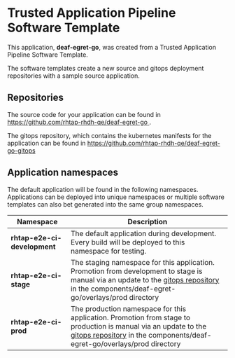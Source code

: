 # Trusted Application Pipeline Software Template

This application, **deaf-egret-go**, was created from a Trusted Application Pipeline Software Template.

The software templates create a new source and gitops deployment repositories with a sample source application. 

## Repositories

The source code for your application can be found in [https://github.com/rhtap-rhdh-qe/deaf-egret-go ](https://github.com/rhtap-rhdh-qe/deaf-egret-go ).
 
The gitops repository, which contains the kubernetes manifests for the application can be found in 
[https://github.com/rhtap-rhdh-qe/deaf-egret-go-gitops ](https://github.com/rhtap-rhdh-qe/deaf-egret-go-gitops ) 

## Application namespaces 

The default application will be found in the following namespaces. Applications can be deployed into unique namespaces or multiple software templates can also bet generated into the same group namespaces.  

|  Namespace   |  Description   |  
| -------- | -------- |   
| **rhtap-e2e-ci-development** | The default application during development. Every build will be deployed to this namespace for testing. | 
| **rhtap-e2e-ci-stage** | The staging namespace for this application. Promotion from development to stage is manual via an update to the [gitops repository](https://github.com/rhtap-rhdh-qe/deaf-egret-go-gitops ) in the components/deaf-egret-go/overlays/prod directory |  
| **rhtap-e2e-ci-prod** | The production namespace for this application. Promotion from stage to production is manual via an update to the [gitops repository](https://github.com/rhtap-rhdh-qe/deaf-egret-go-gitops ) in the components/deaf-egret-go/overlays/prod directory | 